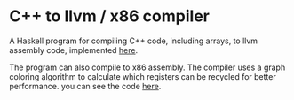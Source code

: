 # C++ to llvm / x86 compiler

A Haskell program for compiling C++ code, including arrays, to llvm assembly code, implemented [here](https://github.com/isaksc2/TDA283/blob/main/compiler/src/LlvmBackend.hs).

The program can also compile to x86 assembly. The compiler uses a graph coloring algorithm to calculate which registers can be recycled for better performance. you can see the code [here](https://github.com/isaksc2/TDA283/blob/main/compiler/src/X86Backend.hs).
